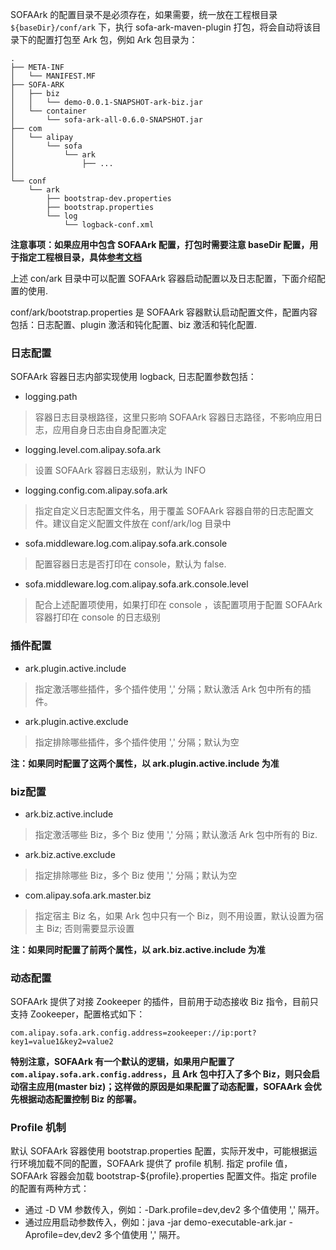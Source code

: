 SOFAArk 的配置目录不是必须存在，如果需要，统一放在工程根目录 `${baseDir}/conf/ark` 下，执行 sofa-ark-maven-plugin 打包，将会自动将该目录下的配置打包至 Ark 包，例如 Ark 包目录为：

```text
.
├── META-INF
│   └── MANIFEST.MF
├── SOFA-ARK
│   ├── biz
│   │   └── demo-0.0.1-SNAPSHOT-ark-biz.jar
│   └── container
│       └── sofa-ark-all-0.6.0-SNAPSHOT.jar
├── com
│   └── alipay
│       └── sofa
│           └── ark
│               ├── ...
│               
└── conf
    └── ark
        ├── bootstrap-dev.properties
        ├── bootstrap.properties
        └── log
            └── logback-conf.xml
```

**注意事项：如果应用中包含 SOFAArk 配置，打包时需要注意 baseDir 配置，用于指定工程根目录，具体[参考文档](./ark-jar.md)**

上述 con/ark 目录中可以配置 SOFAArk 容器启动配置以及日志配置，下面介绍配置的使用.

conf/ark/bootstrap.properties 是 SOFAArk 容器默认启动配置文件，配置内容包括：日志配置、plugin 激活和钝化配置、biz 激活和钝化配置.

### 日志配置
SOFAArk 容器日志内部实现使用 logback,  日志配置参数包括：
+ logging.path 
> 容器日志目录根路径，这里只影响 SOFAArk 容器日志路径，不影响应用日志，应用自身日志由自身配置决定

+ logging.level.com.alipay.sofa.ark
> 设置 SOFAArk 容器日志级别，默认为 INFO

+ logging.config.com.alipay.sofa.ark
> 指定自定义日志配置文件名，用于覆盖 SOFAArk 容器自带的日志配置文件。建议自定义配置文件放在 conf/ark/log 目录中

+ sofa.middleware.log.com.alipay.sofa.ark.console
> 配置容器日志是否打印在 console，默认为 false. 

+ sofa.middleware.log.com.alipay.sofa.ark.console.level
> 配合上述配置项使用，如果打印在 console ，该配置项用于配置 SOFAArk 容器打印在 console 的日志级别

### 插件配置 
+ ark.plugin.active.include
> 指定激活哪些插件，多个插件使用 ',' 分隔；默认激活 Ark 包中所有的插件。

+ ark.plugin.active.exclude
> 指定排除哪些插件，多个插件使用 ',' 分隔；默认为空

**注：如果同时配置了这两个属性，以 ark.plugin.active.include 为准**

### biz配置
+ ark.biz.active.include
> 指定激活哪些 Biz，多个 Biz 使用 ',' 分隔；默认激活 Ark 包中所有的 Biz.

+ ark.biz.active.exclude
> 指定排除哪些 Biz，多个 Biz 使用 ',' 分隔；默认为空

+ com.alipay.sofa.ark.master.biz
> 指定宿主 Biz 名，如果 Ark 包中只有一个 Biz，则不用设置，默认设置为宿主 Biz; 否则需要显示设置

**注：如果同时配置了前两个属性，以 ark.biz.active.include 为准**

### 动态配置
SOFAArk 提供了对接 Zookeeper 的插件，目前用于动态接收 Biz 指令，目前只支持 Zookeeper，配置格式如下：
```text
com.alipay.sofa.ark.config.address=zookeeper://ip:port?key1=value1&key2=value2
```

**特别注意，SOFAArk 有一个默认的逻辑，如果用户配置了 `com.alipay.sofa.ark.config.address`，且 Ark 包中打入了多个 Biz，则只会启动宿主应用(master biz)；这样做的原因是如果配置了动态配置，SOFAArk 会优先根据动态配置控制 Biz 的部署。**

### Profile 机制
默认 SOFAArk 容器使用 bootstrap.properties 配置，实际开发中，可能根据运行环境加载不同的配置，SOFAArk 提供了 profile 机制. 指定 profile 值，SOFAArk 容器会加载 bootstrap-${profile}.properties 配置文件。指定 profile 的配置有两种方式：
+ 通过 -D  VM 参数传入，例如：-Dark.profile=dev,dev2  多个值使用 ',' 隔开。
+ 通过应用启动参数传入，例如：java -jar demo-executable-ark.jar -Aprofile=dev,dev2 多个值使用 ',' 隔开。